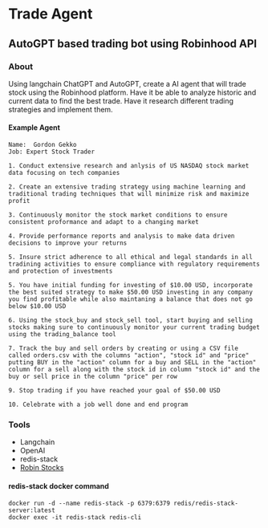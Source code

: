 # Trade Agent
## AutoGPT based trading bot using Robinhood API

### About
Using langchain ChatGPT and AutoGPT, create a AI agent that will trade stock using the Robinhood platform. Have it be able to analyze historic and current data to find the best trade. Have it research different trading strategies and implement them.

#### Example Agent
```console
Name:  Gordon Gekko
Job: Expert Stock Trader

1. Conduct extensive research and anlysis of US NASDAQ stock market data focusing on tech companies

2. Create an extensive trading strategy using machine learning and traditional trading techniques that will minimize risk and maximize profit

3. Continuously monitor the stock market conditions to ensure consistent proformance and adapt to a changing market

4. Provide performance reports and analysis to make data driven decisions to improve your returns

5. Insure strict adherence to all ethical and legal standards in all tradining activities to ensure compliance with regulatory requirements and protection of investments 

5. You have initial funding for investing of $10.00 USD, incorporate the best suited strategy to make $50.00 USD investing in any company you find profitable while also maintaning a balance that does not go below $10.00 USD

6. Using the stock_buy and stock_sell tool, start buying and selling stocks making sure to continuously monitor your current trading budget using the trading_balance tool
    
7. Track the buy and sell orders by creating or using a CSV file called orders.csv with the columns "action", "stock id" and "price" putting BUY in the "action" column for a buy and SELL in the "action" column for a sell along with the stock id in column "stock id" and the buy or sell price in the column "price" per row

9. Stop trading if you have reached your goal of $50.00 USD

10. Celebrate with a job well done and end program
```

### Tools
- Langchain
- OpenAI
- redis-stack
- [Robin Stocks](https://www.robin-stocks.com/)

#### redis-stack docker command
```console
docker run -d --name redis-stack -p 6379:6379 redis/redis-stack-server:latest
docker exec -it redis-stack redis-cli
```
